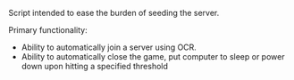 Script intended to ease the burden of seeding the server.

Primary functionality:

- Ability to automatically join a server using OCR.
- Ability to automatically close the game, put computer to sleep or power down upon hitting a specified threshold
